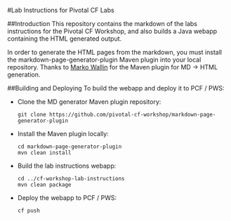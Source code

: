 #Lab Instructions for Pivotal CF Labs

##Introduction
This repository contains the markdown of the labs instructions for the Pivotal CF Workshop, and also builds a Java webapp containing the HTML generated output.

In order to generate the HTML pages from the markdown, you must install the markdown-page-generator-plugin Maven plugin into your local repository.  Thanks to [Marko Wallin](https://github.com/walokra) for the Maven plugin for MD -> HTML generation.

##Building and Deploying
To build the webapp and deploy it to PCF / PWS:

* Clone the MD generator Maven plugin repository: 

	```
    git clone https://github.com/pivotal-cf-workshop/markdown-page-generator-plugin
	```

* Install the Maven plugin locally:

	```
    cd markdown-page-generator-plugin
	mvn clean install
	```
	
* Build the lab instructions webapp:

	```
    cd ../cf-workshop-lab-instructions
    mvn clean package
	```
	
* Deploy the webapp to PCF / PWS:

	```
    cf push
	```

